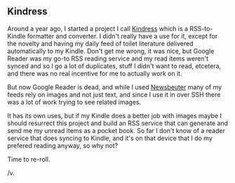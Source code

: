 Kindress
--------

Around a year ago, I started a project I call [Kindress](https://github.com/varl/kindress)
which is a RSS-to-Kindle formatter and converter. I didn't really have a use for 
it, except for the novelty and having my daily feed of toilet literature 
delivered automatically to my Kindle. Don't get me wrong, it was nice, but Google
Reader was my go-to RSS reading service and my read items weren't synced and so
I go a lot of duplicates, stuff I didn't want to read, etcetera, and there was no
real incentive for me to actually work on it.

But now Google Reader is dead, and while I used [Newsbeuter](http://www.newsbeuter.org/)
many of my feeds rely on images and not just text, and since I use it in over SSH
there was a lot of work trying to see related images.

It has its own uses, but if my Kindle does a better job with images maybe I should
resurrect this project and build an RSS service that can generate and send me my
unread items as a pocket book. So far I don't know of a reader service that does 
syncing to Kindle, and it's on that device that I do my prefered reading anyway,
so why not?

Time to re-roll.

/v.
